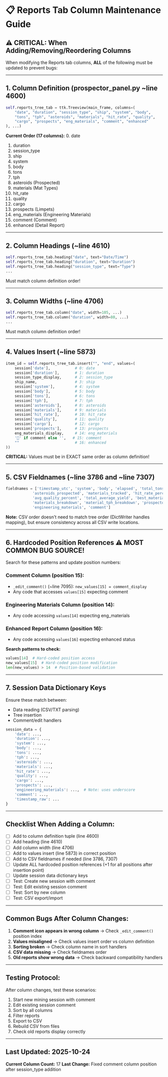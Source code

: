 # 📋 Reports Tab Column Maintenance Guide

## ⚠️ CRITICAL: When Adding/Removing/Reordering Columns

When modifying the Reports tab columns, **ALL** of the following must be updated to prevent bugs:

---

## **1. Column Definition (prospector_panel.py ~line 4600)**

```python
self.reports_tree_tab = ttk.Treeview(main_frame, columns=(
    "date", "duration", "session_type", "ship", "system", "body", 
    "tons", "tph", "asteroids", "materials", "hit_rate", "quality", 
    "cargo", "prospects", "eng_materials", "comment", "enhanced"
), ...)
```

**Current Order (17 columns):**
0. date
1. duration
2. session_type
3. ship
4. system
5. body
6. tons
7. tph
8. asteroids (Prospected)
9. materials (Mat Types)
10. hit_rate
11. quality
12. cargo
13. prospects (Limpets)
14. eng_materials (Engineering Materials)
15. comment (Comment)
16. enhanced (Detail Report)

---

## **2. Column Headings (~line 4610)**

```python
self.reports_tree_tab.heading("date", text="Date/Time")
self.reports_tree_tab.heading("duration", text="Duration")
self.reports_tree_tab.heading("session_type", text="Type")
...
```

Must match column definition order!

---

## **3. Column Widths (~line 4706)**

```python
self.reports_tree_tab.column("date", width=105, ...)
self.reports_tree_tab.column("duration", width=80, ...)
...
```

Must match column definition order!

---

## **4. Values Insert (~line 5873)**

```python
item_id = self.reports_tree_tab.insert("", "end", values=(
    session['date'],           # 0: date
    session['duration'],       # 1: duration
    session_type_display,      # 2: session_type
    ship_name,                 # 3: ship
    session['system'],         # 4: system
    session['body'],           # 5: body
    session['tons'],           # 6: tons
    session['tph'],            # 7: tph
    session['asteroids'],      # 8: asteroids
    session['materials'],      # 9: materials
    session['hit_rate'],       # 10: hit_rate
    session['quality'],        # 11: quality
    session['cargo'],          # 12: cargo
    session['prospects'],      # 13: prospects
    eng_materials_display,     # 14: eng_materials
    '💬' if comment else '',   # 15: comment
    ""                         # 16: enhanced
))
```

**CRITICAL:** Values must be in EXACT same order as column definition!

---

## **5. CSV Fieldnames (~line 3786 and ~line 7307)**

```python
fieldnames = ['timestamp_utc', 'system', 'body', 'elapsed', 'total_tons', 'overall_tph',
            'asteroids_prospected', 'materials_tracked', 'hit_rate_percent', 
            'avg_quality_percent', 'total_average_yield', 'best_material', 
            'materials_breakdown', 'material_tph_breakdown', 'prospectors_used', 
            'engineering_materials', 'comment']
```

**Note:** CSV order doesn't need to match tree order (DictWriter handles mapping), but ensure consistency across all CSV write locations.

---

## **6. Hardcoded Position References** ⚠️ **MOST COMMON BUG SOURCE!**

Search for these patterns and update position numbers:

### **Comment Column (position 15):**
- `_edit_comment()` (~line 7095): `new_values[15] = comment_display`
- Any code that accesses `values[15]` expecting comment

### **Engineering Materials Column (position 14):**
- Any code accessing `values[14]` expecting eng_materials

### **Enhanced Report Column (position 16):**
- Any code accessing `values[16]` expecting enhanced status

**Search patterns to check:**
```python
values[14]  # Hard-coded position access
new_values[15]  # Hard-coded position modification
len(new_values) > 14  # Position-based validation
```

---

## **7. Session Data Dictionary Keys**

Ensure these match between:
- Data reading (CSV/TXT parsing)
- Tree insertion
- Comment/edit handlers

```python
session_data = {
    'date': ...,
    'duration': ...,
    'system': ...,
    'body': ...,
    'tons': ...,
    'tph': ...,
    'asteroids': ...,
    'materials': ...,
    'hit_rate': ...,
    'quality': ...,
    'cargo': ...,
    'prospects': ...,
    'engineering_materials': ...,  # Note: uses underscore
    'comment': ...,
    'timestamp_raw': ...
}
```

---

## **Checklist When Adding a Column:**

- [ ] Add to column definition tuple (line 4600)
- [ ] Add heading (line 4610)
- [ ] Add column width (line 4706)
- [ ] Add to values insert (line 5873) in correct position
- [ ] Add to CSV fieldnames if needed (line 3786, 7307)
- [ ] Update ALL hardcoded position references (+1 for all positions after insertion point)
- [ ] Update session data dictionary keys
- [ ] Test: Create new session with comment
- [ ] Test: Edit existing session comment
- [ ] Test: Sort by new column
- [ ] Test: CSV export/import

---

## **Common Bugs After Column Changes:**

1. **Comment icon appears in wrong column** → Check `_edit_comment()` position index
2. **Values misaligned** → Check values insert order vs column definition
3. **Sorting broken** → Check column name in sort handlers
4. **CSV data missing** → Check fieldnames order
5. **Old reports show wrong data** → Check backward compatibility handlers

---

## **Testing Protocol:**

After column changes, test these scenarios:
1. Start new mining session with comment
2. Edit existing session comment
3. Sort by all columns
4. Filter reports
5. Export to CSV
6. Rebuild CSV from files
7. Check old reports display correctly

---

## **Last Updated:** 2025-10-24
**Current Column Count:** 17
**Last Change:** Fixed comment column position after session_type addition
